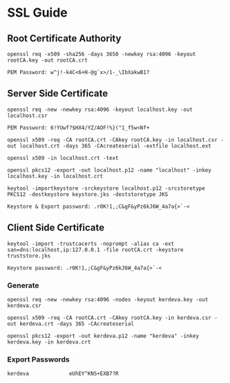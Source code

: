 # SSL Guide

## Root Certificate Authority

```
openssl req -x509 -sha256 -days 3650 -newkey rsa:4096 -keyout rootCA.key -out rootCA.crt
```

```
PEM Password: w^j!-k4C<6+H-@g`x>/1-_\IbXakwB1?
```

## Server Side Certificate
```
openssl req -new -newkey rsa:4096 -keyout localhost.key -out localhost.csr
```

```
PEM Password: 6!YUwf?$HX4/YZ/AOF!%}("1_f5w<Nf+
```
```
openssl x509 -req -CA rootCA.crt -CAkey rootCA.key -in localhost.csr -out localhost.crt -days 365 -CAcreateserial -extfile localhost.ext
```
```
openssl x509 -in localhost.crt -text
```
```
openssl pkcs12 -export -out localhost.p12 -name "localhost" -inkey localhost.key -in localhost.crt
```
```
keytool -importkeystore -srckeystore localhost.p12 -srcstoretype PKCS12 -destkeystore keystore.jks -deststoretype JKS
```
```
Keystore & Export password: .r0K!1,;C&gF&yPz6kJ6W_4a7a{>`-<
```

## Client Side Certificate
```
keytool -import -trustcacerts -noprompt -alias ca -ext san=dns:localhost,ip:127.0.0.1 -file rootCA.crt -keystore truststore.jks
```
```
Keystore password: .r0K!1,;C&gF&yPz6kJ6W_4a7a{>`-<
```
### Generate
```
openssl req -new -newkey rsa:4096 -nodes -keyout kerdeva.key -out kerdeva.csr
```
```
openssl x509 -req -CA rootCA.crt -CAkey rootCA.key -in kerdeva.csr -out kerdeva.crt -days 365 -CAcreateserial
```
```
openssl pkcs12 -export -out kerdeva.p12 -name "kerdeva" -inkey kerdeva.key -in kerdeva.crt
```
### Export Passwords
```
kerdeva             eUhEY^KNS+EXB7?R
```